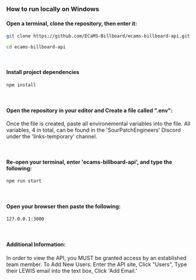 ### How to run locally on Windows

#### Open a terminal, clone the repository, then enter it:
```bash
git clone https://github.com/ECaMS-Billboard/ecams-billboard-api.git

cd ecams-billboard-api
```
</br>

#### Install project dependencies
```bash
npm install
```

</br>

#### Open the repository in your editor and Create a file called ".env": 

Once the file is created, paste all environemental variables into the file.
All variables, 4 in total, can be found in the 'SourPatchEngineers' Discord under the 'links-temporary' channel.

</br>

#### Re-open your terminal, enter 'ecams-billboard-api', and type the following:
```bash
npm run start
```

</br>

#### Open your browser then paste the following:
```bash
127.0.0.1:3000
```

</br>

#### Additional Information:
In order to view the API, you MUST be granted access by an established team member.
To Add New Users:
Enter the API site, Click "Users", Type their LEWIS email into the text box, Click 'Add Email.' 
